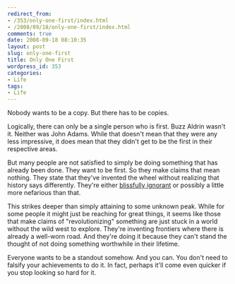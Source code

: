```yaml
---
redirect_from:
- /353/only-one-first/index.html
- /2008/09/18/only-one-first/index.html
comments: true
date: 2008-09-18 08:10:35
layout: post
slug: only-one-first
title: Only One First
wordpress_id: 353
categories:
- Life
tags:
- Life
---
```


Nobody wants to be a copy.  But there has to be copies.

Logically, there can only be a single person who is first.  Buzz Aldrin wasn't it.  Neither was John Adams.  While that doesn't mean that they were any less impressive, it does mean that they didn't get to be the first in their respective areas.

But many people are not satisfied to simply be doing something that has already been done.  They want to be first.  So they make claims that mean nothing.  They state that they've invented the wheel without realizing that history says differently.  They're either [blissfully ignorant](http://www.goingthewongway.com/2008/08/06/ignorance-bliss/) or possibly a little more nefarious than that.

This strikes deeper than simply attaining to some unknown peak.  While for some people it might just be reaching for great things, it seems like those that make claims of "revolutionizing" something are just stuck in a world without the wild west to explore.  They're inventing frontiers where there is already a well-worn road.  And they're doing it because they can't stand the thought of not doing something worthwhile in their lifetime.

Everyone wants to be a standout somehow.  And you can.  You don't need to falsify your achievements to do it.  In fact, perhaps it'll come even quicker if you stop looking so hard for it.
